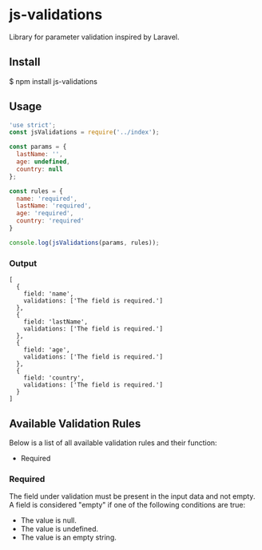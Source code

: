 # js-validations
Library for parameter validation inspired by Laravel.

## Install
$ npm install js-validations

## Usage

``` js
'use strict';
const jsValidations = require('../index');

const params = {
  lastName: '',
  age: undefined,
  country: null
};

const rules = {
  name: 'required',
  lastName: 'required',
  age: 'required',
  country: 'required'
}

console.log(jsValidations(params, rules));

```

### Output

```
[
  {
    field: 'name',
    validations: ['The field is required.']
  },
  {
    field: 'lastName',
    validations: ['The field is required.']
  },
  {
    field: 'age',
    validations: ['The field is required.']
  },
  {
    field: 'country',
    validations: ['The field is required.']
  }
]
```

## Available Validation Rules
Below is a list of all available validation rules and their function:
- Required

### Required
The field under validation must be present in the input data and not empty. A field is considered "empty" if one of the following conditions are true:
- The value is null.
- The value is undefined.
- The value is an empty string.

